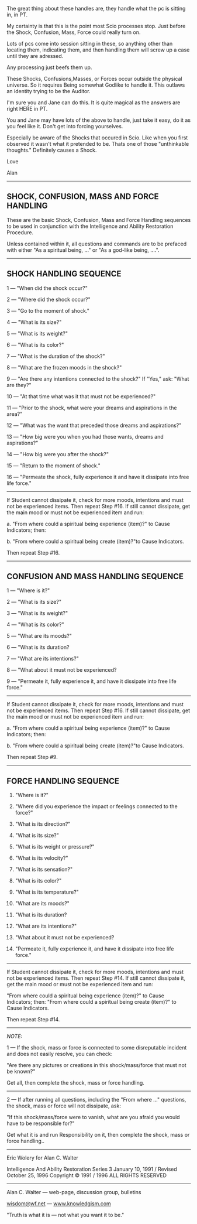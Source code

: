 
The great thing about these handles are, they handle what the pc
is sitting in, in PT.

My certainty is that this is the point most Scio processes stop.
Just before the Shock, Confusion, Mass, Force could really turn on.

Lots of pcs come into session sitting in these, so anything other
than locating them, indicating them, and then handling them will screw
up a case until they are adressed.

Any processing just beefs them up.

These Shocks, Confusions,Masses, or Forces occur outside the
physical universe.  So it requires Being somewhat Godlike to handle
it.  This outlaws an identity trying to be the Auditor.

I'm sure you and Jane can do this.  It is quite magical as the
answers are right HERE in PT.

You and Jane may have lots of the above to handle, just take it
easy, do it as you feel like it.  Don't get into forcing yourselves.

Especially be aware of the Shocks that occured in Scio.  Like
when you first observed it wasn't what it pretended to be.  Thats one
of those "unthinkable thoughts." Definitely causes a Shock.

Love

Alan

------------------------------------------------------------------------

## SHOCK, CONFUSION, MASS AND FORCE HANDLING

These are the basic Shock, Confusion, Mass and Force Handling
sequences to be used in conjunction with the Intelligence and Ability
Restoration Procedure.

Unless contained within it, all questions and commands are to be
prefaced with either "As a spiritual being, ..." or "As a god-like
being, ....".

------------------------------------------------------------------------
SHOCK HANDLING SEQUENCE
------------------------------------------------------------------------

1 — "When did the shock occur?"

2 — "Where did the shock occur?"

3 — "Go to the moment of shock."

4 — "What is its size?"

5 — "What is its weight?"

6 — "What is its color?"

7 — "What is the duration of the shock?"

8 — "What are the frozen moods in the shock?"

9 — "Are there any intentions connected to the shock?" If "Yes,"
ask: "What are they?"

10 — "At that time what was it that must not be experienced?"

11 — "Prior to the shock, what were your dreams and aspirations
in the area?"

12 — "What was the want that preceded those dreams and
aspirations?"

13 — "How big were you when you had those wants, dreams and
aspirations?"

14 — "How big were you after the shock?"

15 — "Return to the moment of shock."

16 — "Permeate the shock, fully experience it and have it
dissipate into free life force."

------------------------------------------------------------------------

If Student cannot dissipate it, check for more moods, intentions
and must not be experienced items.  Then repeat Step #16.  If still
cannot dissipate, get the main mood or must not be experienced item
and run:

a.  "From where could a spiritual being experience (item)?" to
Cause Indicators; then:

b.  "From where could a spiritual being create (item)?"to Cause
Indicators.

Then repeat Step #16.

------------------------------------------------------------------------
CONFUSION AND MASS HANDLING SEQUENCE
------------------------------------------------------------------------

1 — "Where is it?"

2 — "What is its size?"

3 — "What is its weight?"

4 — "What is its color?"

5 — "What are its moods?"

6 — "What is its duration?

7 — "What are its intentions?"

8 — "What about it must not be experienced?

9 — "Permeate it, fully experience it, and have it dissipate
into free life force."

------------------------------------------------------------------------

If Student cannot dissipate it, check for more moods, intentions
and must not be experienced items.  Then repeat Step #16.  If still
cannot dissipate, get the main mood or must not be experienced item
and run:

a.  "From where could a spiritual being experience (item)?" to
Cause Indicators; then:

b.  "From where could a spiritual being create (item)?"to Cause
Indicators.

Then repeat Step #9.

------------------------------------------------------------------------

## FORCE HANDLING SEQUENCE

1.  "Where is it?"

2.  "Where did you experience the impact or feelings connected to
the force?"

3.  "What is its direction?"

4.  "What is its size?"

5.  "What is its weight or pressure?"

6.  "What is its velocity?"

7.  "What is its sensation?"

8.  "What is its color?"

9.  "What is its temperature?"

10.  "What are its moods?"

11.  "What is its duration?

12.  "What are its intentions?"

13.  "What about it must not be experienced?

14.  "Permeate it, fully experience it, and have it dissipate
into free life force."

------------------------------------------------------------------------

If Student cannot dissipate it, check for more moods, intentions
and must not be experienced items.  Then repeat Step #14.  If still
cannot dissipate it, get the main mood or must not be experienced item
and run:

"From where could a spiritual being experience (item)?" to Cause
Indicators; then: "From where could a spiritual being create (item)?"
to Cause Indicators.

Then repeat Step #14.

---

_NOTE:_

1 — If the shock, mass or force is connected to some
disreputable incident and does not easily resolve, you can check:

"Are there any pictures or creations in this shock/mass/force
that must not be known?"

Get all, then complete the shock, mass or force handling.

------------------------------------------------------------------------

2 — If after running all questions, including the "From where
..." questions, the shock, mass or force will not dissipate, ask:

"If this shock/mass/force were to vanish, what are you afraid you
would have to be responsible for?"

Get what it is and run Responsibility on it, then complete the
shock, mass or force handling..

------------------------------------------------------------------------
Eric Wolery
for Alan C. Walter

Intelligence And Ability Restoration Series 3
January 10, 1991 / Revised October 25, 1996
Copyright © 1991 / 1996
ALL RIGHTS RESERVED 

---

Alan C. Walter — web-page, discussion group, bulletins

wisdom@wf.net — www.knowledgism.com

"Truth is what it is — not what you want it to be."

 
